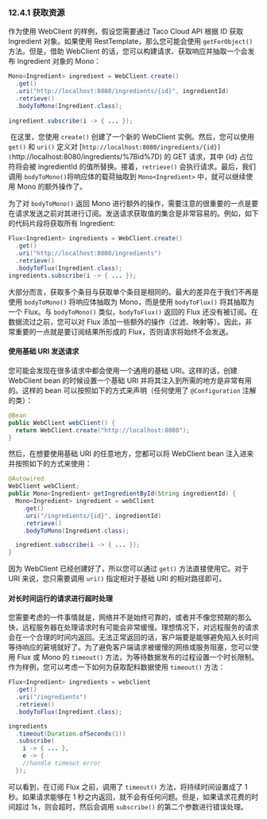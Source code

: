 ### 12.4.1 获取资源

作为使用 WebClient 的样例，假设您需要通过 Taco Cloud API 根据 ID 获取 Ingredient 对象。如果使用 RestTemplate，那么您可能会使用 `getForObject()` 方法。但是，借助 WebClient 的话，您可以构建请求、获取响应并抽取一个会发布 Ingredient 对象的 Mono：

```java
Mono<Ingredient> ingredient = WebClient.create()
  .get()
  .uri("http://localhost:8080/ingredients/{id}", ingredientId)
  .retrieve()
  .bodyToMono(Ingredient.class);
  
ingredient.subscribe(i -> { ... });
```

​ 在这里，您使用 `create()` 创建了一个新的 WebClient 实例。然后，您可以使用 `get()` 和 `uri()` 定义对 [`http://localhost:8080/ingredients/{id}](`http://localhost:8080/ingredients/%7Bid%7D) 的 GET 请求，其中 {id} 占位符将会被 ingredientId 的值所替换。接着，`retrieve()` 会执行请求。最后，我们调用 `bodyToMono()`将响应体的载荷抽取到 `Mono<Ingredient>` 中，就可以继续使用 Mono 的额外操作了。

​为了对 `bodyToMono()` 返回 Mono 进行额外的操作，需要注意的很重要的一点是要在请求发送之前对其进行订阅。发送请求获取值的集合是非常容易的。例如，如下的代码片段将获取所有 Ingredient:

```java
Flux<Ingredient> ingredients = WebClient.create()
  .get()
  .uri("http://localhost:8080/ingredients")
  .retrieve()
  .bodyToFlux(Ingredient.class);
ingredients.subscribe(i -> { ... });
```

​ 大部分而言，获取多个条目与获取单个条目是相同的。最大的差异在于我们不再是使用 `bodyToMono()` 将响应体抽取为 Mono，而是使用 `bodyToFlux()` 将其抽取为一个 Flux。与 `bodyToMono()` 类似，`bodyToFlux()` 返回的 Flux 还没有被订阅。在数据流过之前，您可以对 Flux 添加一些额外的操作（过滤、映射等）。因此，非常重要的一点就是要订阅结果所形成的 Flux，否则请求将始终不会发送。

#### 使用基础 URI 发送请求

​您可能会发现在很多请求中都会使用一个通用的基础 URI。这样的话，创建 WebClient bean 的时候设置一个基础 URI 并将其注入到所需的地方是非常有用的。这样的 bean 可以按照如下的方式来声明（任何使用了 `@Configuration` 注解的类）：

```java
@Bean
public WebClient webClient() {
  return WebClient.create("http://localhost:8080");
}
```

​然后，在想要使用基础 URI 的任意地方，您都可以将 WebClient bean 注入进来并按照如下的方式来使用：

```java
@Autowired
WebClient webClient;
public Mono<Ingredient> getIngredientById(String ingredientId) {
  Mono<Ingredient> ingredient = webClient
    .get()
    .uri("/ingredients/{id}", ingredientId)
    .retrieve()
    .bodyToMono(Ingredient.class);

  ingredient.subscribe(i -> { ... });
}
```

​因为 WebClient 已经创建好了，所以您可以通过 `get()` 方法直接使用它。对于 URI 来说，您只需要调用 `uri()` 指定相对于基础 URI 的相对路径即可。

#### 对长时间运行的请求进行超时处理

​您需要考虑的一件事情就是，网络并不是始终可靠的，或者并不像您预期的那么快，远程服务器在处理请求时有可能会非常缓慢。理想情况下，对远程服务的请求会在一个合理的时间内返回。无法正常返回的话，客户端要是能够避免陷入长时间等待响应的窘境就好了。为了避免客户端请求被缓慢的网络或服务阻塞，您可以使用 Flux 或 Mono 的 `timeout()` 方法，为等待数据发布的过程设置一个时长限制。作为样例，您可以考虑一下如何为获取配料数据使用 `timeout()` 方法：

```java
Flux<Ingredient> ingredients = webclient
  .get()
  .uri("/ingredients")
  .retrieve()
  .bodyToFlux(Ingredient.class);

ingredients
  .timeout(Duration.ofSeconds(1))
  .subscribe(
    i -> { ... },
    e -> {
    //handle timeout error
  });
```

​可以看到，在订阅 Flux 之前，调用了 `timeout()` 方法，将持续时间设置成了 1 秒。如果请求能够在 1 秒之内返回，就不会有任何问题。但是，如果请求花费的时间超过 1s，则会超时，然后会调用 `subscribe()` 的第二个参数进行错误处理。

